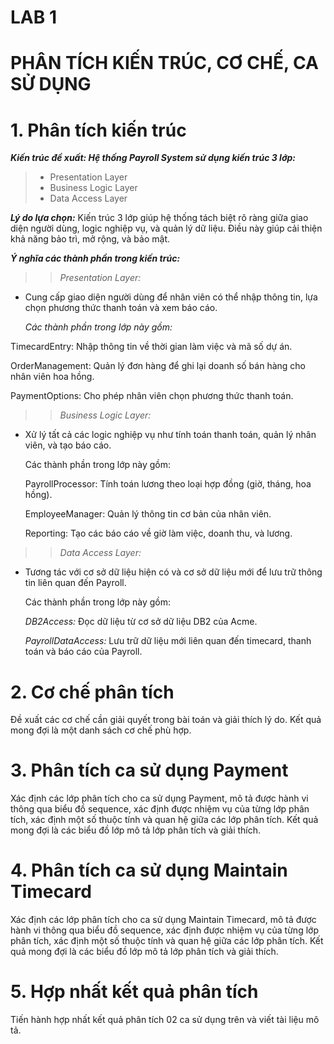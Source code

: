 # LAB 1

# PHÂN TÍCH KIẾN TRÚC, CƠ CHẾ, CA SỬ DỤNG

# 1. Phân tích kiến trúc

 ***Kiến trúc đề xuất: Hệ thống Payroll System sử dụng kiến trúc 3 lớp:***

> - Presentation Layer
> - Business Logic Layer
> - Data Access Layer

***Lý do lựa chọn:***  Kiến trúc 3 lớp giúp hệ thống tách biệt rõ ràng giữa giao diện người dùng, logic nghiệp vụ, và quản lý dữ liệu. Điều này giúp cải thiện khả năng bảo trì, mở rộng, và bảo mật.

***Ý nghĩa các thành phần trong kiến trúc:***

>> *Presentation Layer:*

 - Cung cấp giao diện người dùng để nhân viên có thể nhập thông tin, lựa chọn phương thức thanh toán và xem báo cáo.</p>
<em>Các thành phần trong lớp này gồm:</em>

TimecardEntry: Nhập thông tin về thời gian làm việc và mã số dự án.</p>
OrderManagement: Quản lý đơn hàng để ghi lại doanh số bán hàng cho nhân viên hoa hồng.</p>
PaymentOptions: Cho phép nhân viên chọn phương thức thanh toán.</p>
</p>

>> *Business Logic Layer:* </p>
- Xử lý tất cả các logic nghiệp vụ như tính toán thanh toán, quản lý nhân viên, và tạo báo cáo.</p>
Các thành phần trong lớp này gồm:</p>
PayrollProcessor: Tính toán lương theo loại hợp đồng (giờ, tháng, hoa hồng).</p>
EmployeeManager: Quản lý thông tin cơ bản của nhân viên.</p>
Reporting: Tạo các báo cáo về giờ làm việc, doanh thu, và lương.</p>

>> *Data Access Layer:*

- Tương tác với cơ sở dữ liệu hiện có và cơ sở dữ liệu mới để lưu trữ thông tin liên quan đến Payroll.</p>
Các thành phần trong lớp này gồm:    </p>
<em>DB2Access:</em> Đọc dữ liệu từ cơ sở dữ liệu DB2 của Acme.</p>
<em>PayrollDataAccess:</em> Lưu trữ dữ liệu mới liên quan đến timecard, thanh toán và báo cáo của Payroll.</p>
# 2. Cơ chế phân tích
Đề xuất các cơ chế cần giải quyết trong bài toán và giải thích lý do. Kết quả mong đợi là một danh sách cơ chế phù hợp.
# 3. Phân tích ca sử dụng Payment
Xác định các lớp phân tích cho ca sử dụng Payment, mô tả được hành vi thông qua biểu đồ sequence, xác định được nhiệm vụ của từng lớp phân tích, xác định một số thuộc tính và quan hệ giữa các lớp phân tích. Kết quả mong đợi là các biểu đồ lớp mô tả lớp phân tích và giải thích.
# 4. Phân tích ca sử dụng Maintain Timecard
Xác định các lớp phân tích cho ca sử dụng Maintain Timecard, mô tả được hành vi thông qua biểu đồ sequence, xác định được nhiệm vụ của từng lớp phân tích, xác định một số thuộc tính và quan hệ giữa các lớp phân tích. Kết quả mong đợi là các biểu đồ lớp mô tả lớp phân tích và giải thích.
# 5. Hợp nhất kết quả phân tích
Tiến hành hợp nhất kết quả phân tích 02 ca sử dụng trên và viết tài liệu mô tả.

